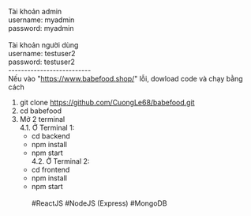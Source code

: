 Tài khoản admin </br>
username: myadmin </br>
password: myadmin </br>
</br>Tài khoản người dùng </br>
username: testuser2 </br>
password: testuser2 </br>
-------------------------- </br>
Nếu vào "https://www.babefood.shop/" lỗi, dowload code và chạy bằng cách </br>
1. git clone https://github.com/CuongLe68/babefood.git </br>
2. cd babefood </br>
3. Mở 2 terminal </br>
4.1. Ở Terminal 1: </br>
     + cd backend </br>
     + npm install </br>
     + npm start </br>
4.2. Ở Terminal 2: </br>
     + cd frontend </br>
     + npm install </br>
     + npm start </br>
</br>#ReactJS #NodeJS (Express) #MongoDB
 
